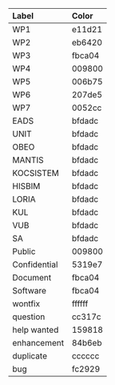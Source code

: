 Label | Color
:-----|:------
WP1 | e11d21  
WP2 | eb6420  
WP3 | fbca04  
WP4 | 009800  
WP5 | 006b75  
WP6 | 207de5  
WP7 | 0052cc  
EADS | bfdadc  
UNIT | bfdadc  
OBEO | bfdadc  
MANTIS | bfdadc  
KOCSISTEM | bfdadc  
HISBIM | bfdadc  
LORIA | bfdadc  
KUL | bfdadc  
VUB | bfdadc  
SA | bfdadc  
Public | 009800  
Confidential | 5319e7  
Document | fbca04  
Software |fbca04  
wontfix | ffffff
question | cc317c
help wanted | 159818
enhancement | 84b6eb
duplicate | cccccc
bug | fc2929
